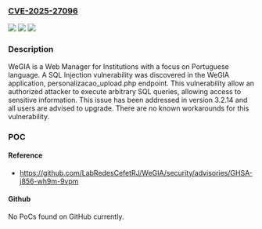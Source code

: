 ### [CVE-2025-27096](https://cve.mitre.org/cgi-bin/cvename.cgi?name=CVE-2025-27096)
![](https://img.shields.io/static/v1?label=Product&message=WeGIA&color=blue)
![](https://img.shields.io/static/v1?label=Version&message=%3D%20%3C%203.2.14%20&color=brighgreen)
![](https://img.shields.io/static/v1?label=Vulnerability&message=CWE-89%3A%20Improper%20Neutralization%20of%20Special%20Elements%20used%20in%20an%20SQL%20Command%20('SQL%20Injection')&color=brighgreen)

### Description

WeGIA is a Web Manager for Institutions with a focus on Portuguese language. A SQL Injection vulnerability was discovered in the WeGIA application, personalizacao_upload.php endpoint. This vulnerability allow an authorized attacker to execute arbitrary SQL queries, allowing access to sensitive information. This issue has been addressed in version 3.2.14 and all users are advised to upgrade. There are no known workarounds for this vulnerability.

### POC

#### Reference
- https://github.com/LabRedesCefetRJ/WeGIA/security/advisories/GHSA-j856-wh9m-9vpm

#### Github
No PoCs found on GitHub currently.

